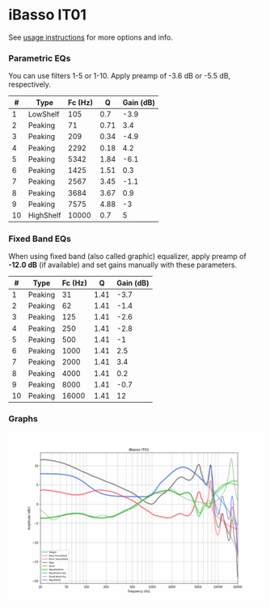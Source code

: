 # iBasso IT01
See [usage instructions](https://github.com/jaakkopasanen/AutoEq#usage) for more options and info.

### Parametric EQs
You can use filters 1-5 or 1-10. Apply preamp of -3.6 dB or -5.5 dB, respectively.

|   # | Type      |   Fc (Hz) |    Q |   Gain (dB) |
|-----|-----------|-----------|------|-------------|
|   1 | LowShelf  |       105 | 0.7  |        -3.9 |
|   2 | Peaking   |        71 | 0.71 |         3.4 |
|   3 | Peaking   |       209 | 0.34 |        -4.9 |
|   4 | Peaking   |      2292 | 0.18 |         4.2 |
|   5 | Peaking   |      5342 | 1.84 |        -6.1 |
|   6 | Peaking   |      1425 | 1.51 |         0.3 |
|   7 | Peaking   |      2567 | 3.45 |        -1.1 |
|   8 | Peaking   |      3684 | 3.67 |         0.9 |
|   9 | Peaking   |      7575 | 4.88 |        -3   |
|  10 | HighShelf |     10000 | 0.7  |         5   |

### Fixed Band EQs
When using fixed band (also called graphic) equalizer, apply preamp of **-12.0 dB** (if available) and set gains manually with these parameters.

|   # | Type    |   Fc (Hz) |    Q |   Gain (dB) |
|-----|---------|-----------|------|-------------|
|   1 | Peaking |        31 | 1.41 |        -3.7 |
|   2 | Peaking |        62 | 1.41 |        -1.4 |
|   3 | Peaking |       125 | 1.41 |        -2.6 |
|   4 | Peaking |       250 | 1.41 |        -2.8 |
|   5 | Peaking |       500 | 1.41 |        -1   |
|   6 | Peaking |      1000 | 1.41 |         2.5 |
|   7 | Peaking |      2000 | 1.41 |         3.4 |
|   8 | Peaking |      4000 | 1.41 |         0.2 |
|   9 | Peaking |      8000 | 1.41 |        -0.7 |
|  10 | Peaking |     16000 | 1.41 |        12   |

### Graphs
![](./iBasso%20IT01.png)
